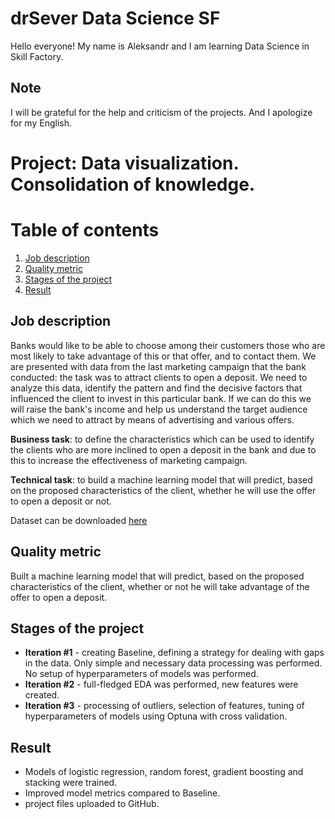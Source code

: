 # drSever Data Science SF
Hello everyone! My name is Aleksandr and I am learning Data Science in Skill Factory.
## Note
I will be grateful for the help and criticism of the projects. And I apologize for my English.

# Project: Data visualization. Consolidation of knowledge. 
# Table of contents
1. [Job description](https://github.com/drSever/drSever_data_science/tree/main/Portfolio/Project_1#Job-description)
2. [Quality metric](https://github.com/drSever/drSever_data_science/tree/main/Portfolio/Project_1#Quality-metric)
3. [Stages of the project](https://github.com/drSever/drSever_data_science/tree/main/Portfolio/Project_1#Stages-of-the-project)
4. [Result](https://github.com/drSever/drSever_data_science/tree/main/Portfolio/Project_1#Result)

## Job description

Banks would like to be able to choose among their customers those who are most likely to take advantage of this or that offer, and to contact them.
We are presented with data from the last marketing campaign that the bank conducted: the task was to attract clients to open a deposit. We need to analyze this data, identify the pattern and find the decisive factors that influenced the client to invest in this particular bank. If we can do this we will raise the bank's income and help us understand the target audience which we need to attract by means of advertising and various offers.

**Business task**: to define the characteristics which can be used to identify the clients who are more inclined to open a deposit in the bank and due to this to increase the effectiveness of marketing campaign.

**Technical task**: to build a machine learning model that will predict, based on the proposed characteristics of the client, whether he will use the offer to open a deposit or not.

Dataset can be downloaded [here](https://lms.skillfactory.ru/assets/courseware/v1/dab91dc74eb3cb684755123d224d262b/asset-v1:SkillFactory+DST-3.0+28FEB2021+type@asset+block/bank_fin.zip)

## Quality metric

Built a machine learning model that will predict, based on the proposed characteristics of the client, whether or not he will take advantage of the offer to open a deposit.

## Stages of the project

- **Iteration #1** - creating Baseline, defining a strategy for dealing with gaps in the data. Only simple and necessary data processing was performed. No setup of hyperparameters of models was performed.
- **Iteration #2** - full-fledged EDA was performed, new features were created.
- **Iteration #3** - processing of outliers, selection of features, tuning of hyperparameters of models using Optuna with cross validation.


## Result

- Models of logistic regression, random forest, gradient boosting and stacking were trained.
- Improved model metrics compared to Baseline. 
- project files uploaded to GitHub. 


